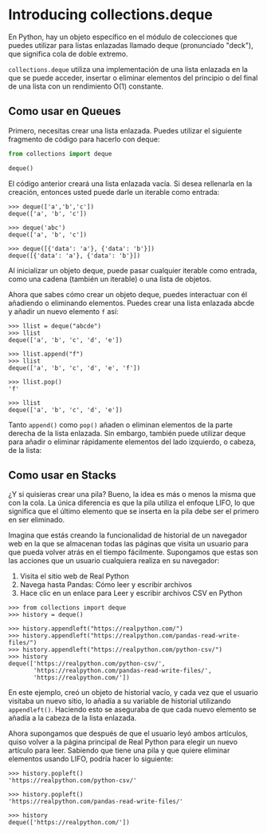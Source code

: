 # Introducing collections.deque

En Python, hay un objeto específico en el módulo de colecciones que puedes utilizar para listas enlazadas llamado deque (pronunciado "deck"), que significa cola de doble extremo.

`collections.deque` utiliza una implementación de una lista enlazada en la que se puede acceder, insertar o eliminar elementos del principio o del final de una lista con un rendimiento O(1) constante.

## Como usar en Queues

Primero, necesitas crear una lista enlazada. Puedes utilizar el siguiente fragmento de código para hacerlo con deque:

```python
from collections import deque

deque()
```

El código anterior creará una lista enlazada vacía. Si desea rellenarla en la creación, entonces usted puede darle un iterable como entrada:

```commandline
>>> deque(['a','b','c'])
deque(['a', 'b', 'c'])

>>> deque('abc')
deque(['a', 'b', 'c'])

>>> deque([{'data': 'a'}, {'data': 'b'}])
deque([{'data': 'a'}, {'data': 'b'}])
```

Al inicializar un objeto deque, puede pasar cualquier iterable como entrada, como una cadena (también un iterable) o una lista de objetos.

Ahora que sabes cómo crear un objeto deque, puedes interactuar con él añadiendo o eliminando elementos. Puedes crear una lista enlazada abcde y añadir un nuevo elemento `f` así:

```commandline
>>> llist = deque("abcde")
>>> llist
deque(['a', 'b', 'c', 'd', 'e'])

>>> llist.append("f")
>>> llist
deque(['a', 'b', 'c', 'd', 'e', 'f'])

>>> llist.pop()
'f'

>>> llist
deque(['a', 'b', 'c', 'd', 'e'])
```

Tanto `append()` como `pop()` añaden o eliminan elementos de la parte derecha de la lista enlazada. Sin embargo, también puede utilizar deque para añadir o eliminar rápidamente elementos del lado izquierdo, o cabeza, de la lista:

## Como usar en Stacks

¿Y si quisieras crear una pila? Bueno, la idea es más o menos la misma que con la cola. La única diferencia es que la pila utiliza el enfoque LIFO, lo que significa que el último elemento que se inserta en la pila debe ser el primero en ser eliminado.

Imagina que estás creando la funcionalidad de historial de un navegador web en la que se almacenan todas las páginas que visita un usuario para que pueda volver atrás en el tiempo fácilmente. Supongamos que estas son las acciones que un usuario cualquiera realiza en su navegador:

1. Visita el sitio web de Real Python 
2. Navega hasta Pandas: Cómo leer y escribir archivos 
3. Hace clic en un enlace para Leer y escribir archivos CSV en Python

```commandline
>>> from collections import deque
>>> history = deque()

>>> history.appendleft("https://realpython.com/")
>>> history.appendleft("https://realpython.com/pandas-read-write-files/")
>>> history.appendleft("https://realpython.com/python-csv/")
>>> history
deque(['https://realpython.com/python-csv/',
       'https://realpython.com/pandas-read-write-files/',
       'https://realpython.com/'])
```

En este ejemplo, creó un objeto de historial vacío, y cada vez que el usuario visitaba un nuevo sitio, lo añadía a su variable de historial utilizando `appendleft()`. Haciendo esto se aseguraba de que cada nuevo elemento se añadía a la cabeza de la lista enlazada.

Ahora supongamos que después de que el usuario leyó ambos artículos, quiso volver a la página principal de Real Python para elegir un nuevo artículo para leer. Sabiendo que tiene una pila y que quiere eliminar elementos usando LIFO, podría hacer lo siguiente:

```commandline
>>> history.popleft()
'https://realpython.com/python-csv/'

>>> history.popleft()
'https://realpython.com/pandas-read-write-files/'

>>> history
deque(['https://realpython.com/'])
```

